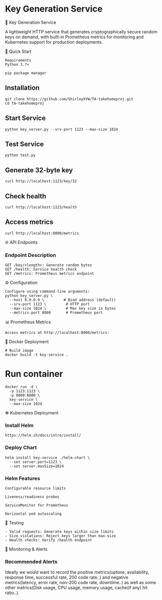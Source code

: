 # Key Generation Service
🔑 Key Generation Service

A lightweight HTTP service that generates cryptographically secure random keys on demand, with built-in Prometheus metrics for monitoring and Kubernetes support for production deployments.

🚀 Quick Start
```
Requirements
Python 3.7+

pip package manager
```
## Installation
```
git clone https://github.com/ShirleyXYW/TA-takehomeproj.git
cd TA-takehomeproj
```
## Start Service
```
python key_server.py --srv-port 1123 --max-size 1024 
```
## Test Service
```
python test.py
```
## Generate 32-byte key  
```
curl http://localhost:1123/key/32
```
## Check health 
```
curl http://localhost:1123/health
```

## Access metrics  
```
curl http://localhost:8000/metrics
```
🌐 API Endpoints
### Endpoint Description
```
GET /key/<length>: Generate random bytes
GET /health: Service health check
GET /metrics: Prometheus metrics endpoint
```
⚙️ Configuration
```
Configure using command-line arguments:
python key_server.py \  
  --host 0.0.0.0 \         # Bind address (default)  
  --srv-port 1123 \         # HTTP port  
  --max-size 1024 \         # Max key size in bytes  
  --metrics-port 8000       # Prometheus port
```
📊 Prometheus Metrics
```
Access metrics at http://localhost:8000/metrics:
```
🐳 Docker Deployment
```
# Build image  
docker build -t key-service .  
```
# Run container  
```
docker run -d \  
  -p 1123:1123 \  
  -p 8000:8000 \  
  key-service \  
  --max-size 1024
```
☸️ Kubernetes Deployment
### Install Helm
```
https://helm.sh/docs/intro/install/
```
### Deploy Chart
```
helm install key-service ./helm-chart \  
  --set server.port=1123 \  
  --set server.maxSize=1024
```
### Helm Features
```
Configurable resource limits

Liveness/readiness probes

ServiceMonitor for Prometheus

Horizontal pod autoscaling
```

🧪 Testing
```
- Valid requests: Generate keys within size limits
- Size violations: Reject keys larger than max-size
- Health checks: Verify /health endpoint
```
🚨 Monitoring & Alerts
### Recommended Alerts
Ideally we would want to record the positive metrics(uptime, availability, response time, successful rate, 200 code rate..) and negative metrics(latency, error rate, non-200 code rate, downtime..) as well as some other metrics(Disk usage, CPU usage, memory usage, cache(if any) hit ratio..).
